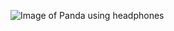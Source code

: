 ![Image of Panda using headphones](https://www.pngitem.com/pimgs/m/207-2078307_panda-headphones-music-happypanda-smile-behappy-cartoon-panda.png)
